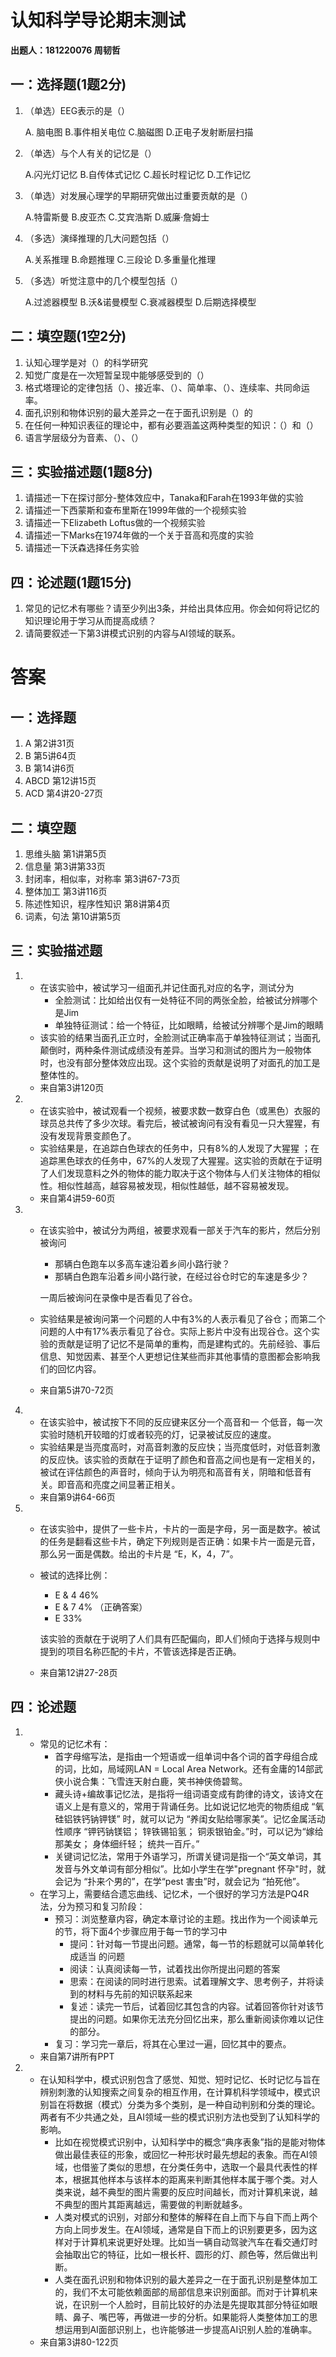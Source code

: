 # 认知科学导论期末测试

**出题人：181220076 周韧哲**

## 一：选择题(1题2分)

1. （单选）EEG表示的是（）   

   A. 脑电图      B.事件相关电位       C.脑磁图        D.正电子发射断层扫描

2. （单选）与个人有关的记忆是（）    

   A.闪光灯记忆   B.自传体式记忆    C.超长时程记忆   D.工作记忆

3. （单选）对发展心理学的早期研究做出过重要贡献的是（）  

   A.特雷斯曼  B.皮亚杰    C.艾宾浩斯   D.威廉·詹姆士

4. （多选）演绎推理的几大问题包括（） 

   A.关系推理    B.命题推理    C.三段论    D.多重量化推理

5. （多选）听觉注意中的几个模型包括（）  

   A.过滤器模型   B.沃&诺曼模型   C.衰减器模型   D.后期选择模型



## 二：填空题(1空2分)

1. 认知心理学是对（）的科学研究                  
2. 知觉广度是在一次短暂呈现中能够感受到的（）   
3. 格式塔理论的定律包括（）、接近率、（）、简单率、（）、连续率、共同命运率。   
4. 面孔识别和物体识别的最大差异之一在于面孔识别是（）的      
5. 在任何一种知识表征的理论中，都有必要涵盖这两种类型的知识：（）和（）  
6. 语言学层级分为音素、（）、（）  



## 三：实验描述题(1题8分)

1. 请描述一下在探讨部分-整体效应中，Tanaka和Farah在1993年做的实验
2. 请描述一下西蒙斯和查布里斯在1999年做的一个视频实验
3. 请描述一下Elizabeth Loftus做的一个视频实验
4. 请描述一下Marks在1974年做的一个关于音高和亮度的实验
5. 请描述一下沃森选择任务实验



## 四：论述题(1题15分)

1. 常见的记忆术有哪些？请至少列出3条，并给出具体应用。你会如何将记忆的知识理论用于学习从而提高成绩？
2. 请简要叙述一下第3讲模式识别的内容与AI领域的联系。



# 答案

## 一：选择题

1. A                                                         第2讲31页
2. B                                                         第5讲64页
3. B                                                         第14讲6页
4. ABCD                                                 第12讲15页
5. ACD                                                    第4讲20-27页

## 二：填空题

1. 思维头脑                                            第1讲第5页
2. 信息量                                                第3讲第33页
3. 封闭率，相似率，对称率                 第3讲67-73页
4. 整体加工                                            第3讲116页
5. 陈述性知识，程序性知识                 第8讲第4页
6. 词素，句法                                        第10讲第5页

## 三：实验描述题

1. + 在该实验中，被试学习一组面孔并记住面孔对应的名字，测试分为
     + 全脸测试：比如给出仅有一处特征不同的两张全脸，给被试分辨哪个是Jim
     + 单独特征测试：给一个特征，比如眼睛，给被试分辨哪个是Jim的眼睛
   + 该实验的结果当面孔正立时，全脸测试正确率高于单独特征测试；当面孔颠倒时，两种条件测试成绩没有差异。当学习和测试的图片为一般物体时，也没有部分整体效应出现。这个实验的贡献是说明了对面孔的加工是整体性的。
   + 来自第3讲120页

2. + 在该实验中，被试观看一个视频，被要求数一数穿白色（或黑色）衣服的球员总共传了多少次球。看完后，被试被询问有没有看见一只大猩猩，有没有发现背景变颜色了。
   + 实验结果是，在追踪白色球衣的任务中，只有8%的人发现了大猩猩 ；在追踪黑色球衣的任务中，67%的人发现了大猩猩。这实验的贡献在于证明了人们发现意料之外的物体的能力取决于这个物体与人们关注物体的相似性。相似性越高，越容易被发现，相似性越低，越不容易被发现。
   + 来自第4讲59-60页

3. + 在该实验中，被试分为两组，被要求观看一部关于汽车的影片，然后分别被询问

     + 那辆白色跑车以多高车速沿着乡间小路行驶？
     + 那辆白色跑车沿着乡间小路行驶，在经过谷仓时它的车速是多少？

     一周后被询问在录像中是否看见了谷仓。

   + 实验结果是被询问第一个问题的人中有3%的人表示看见了谷仓；而第二个问题的人中有17%表示看见了谷仓。实际上影片中没有出现谷仓。这个实验的贡献是证明了记忆不是简单的重构，而是建构式的。先前经验、事后信息、知觉因素、甚至个人更想记住某些而非其他事情的意图都会影响我们的回忆内容。

   + 来自第5讲70-72页

4. + 在该实验中，被试按下不同的反应键来区分一个高音和一 个低音，每一次实验时随机开较暗的灯或者较亮的灯，记录被试反应的速度。
   + 实验结果是当亮度高时，对高音刺激的反应快；当亮度低时，对低音刺激的反应快。该实验的贡献在于证明了颜色和音高之间也是有一定相关的，被试在评估颜色的声音时，倾向于认为明亮和高音有关，阴暗和低音有关。即音高和亮度之间显著正相关。
   + 来自第9讲64-66页

5. + 在该实验中，提供了一些卡片，卡片的一面是字母，另一面是数字。被试的任务是翻看这些卡片，确定下列规则是否正确：如果卡片一面是元音，那么另一面是偶数。给出的卡片是 “E，K，4，7”。

   + 被试的选择比例：

     + E & 4   46% 
     + E & 7 4%            （正确答案）
     + E   33% 

     该实验的贡献在于说明了人们具有匹配偏向，即人们倾向于选择与规则中提到的项目名称匹配的卡片，不管该选择是否正确。

   + 来自第12讲27-28页

## 四：论述题

1. + 常见的记忆术有：
     + 首字母缩写法，是指由一个短语或一组单词中各个词的首字母组合成的词，比如，局域网LAN = Local Area Network。还有金庸的14部武侠小说合集：飞雪连天射白鹿，笑书神侠倚碧鸳。
     + 藏头诗+编故事记忆法，是指将一组词语变成有韵律的诗文，该诗文在语义上是有意义的，常用于背诵任务。比如说记忆地壳的物质组成 “氧硅铝铁钙钠钾镁” 时，就可以记为 “养闺女贴给哪家美”。记忆金属活动性顺序 “钾钙钠镁铝； 锌铁锡铅氢； 铜汞银铂金。”时，可以记为“嫁给那美女； 身体细纤轻； 统共一百斤。”
     + 关键词记忆法，常用于外语学习，所谓关键词是指一个“英文单词，其发音与外文单词有部分相似”。比如小学生在学"pregnant 怀孕"时，就会记为 “扑来个男的”，在学“pest 害虫”时，就会记为 “拍死他”。
   + 在学习上，需要结合遗忘曲线、记忆术，一个很好的学习方法是PQ4R法，分为预习和复习阶段：
     + 预习：浏览整章内容，确定本章讨论的主题。找出作为一个阅读单元的节，将下面4个步骤应用于每一节的学习中
       + 提问：针对每一节提出问题。通常，每一节的标题就可以简单转化成适当 的问题
       + 阅读：认真阅读每一节，试着找出你所提出问题的答案
       + 思索：在阅读的同时进行思索。试着理解文字、思考例子，并将读到的材料与先前的知识联系起来
       + 复述：读完一节后，试着回忆其包含的内容。试着回答你针对该节提出的问题。如果你无法充分回忆出来，那么重新阅读你难以记住的部分。
     + 复习：学习完一章后，将其在心里过一遍，回忆其中的要点。
   + 来自第7讲所有PPT
2. + 在认知科学中，模式识别包含了感觉、知觉、短时记忆、长时记忆与旨在辨别刺激的认知搜索之间复杂的相互作用，在计算机科学领域中，模式识别旨在将数据（模式）分类为多个类别，是一种自动判别和分类的理论。两者有不少共通之处，且AI领域一些的模式识别方法也受到了认知科学的影响。
     + 比如在视觉模式识别中，认知科学中的概念“典序表象”指的是能对物体做出最佳表征的形象，或回忆一种形状时最先想起的表象。而在AI领域，也借鉴了类似的思想，在分类任务中，选取一个最具代表性的样本，根据其他样本与该样本的距离来判断其他样本属于哪个类。对人类来说，越不典型的图片需要的反应时间越长，而对计算机来说，越不典型的图片其距离越远，需要做的判断就越多。
     + 人类对模式的识别，对部分和整体的解释在自上而下与自下而上两个方向上同步发生。在AI领域，通常是自下而上的识别要更多，因为这样对于计算机来说更好处理。比如当一辆自动驾驶汽车在看交通灯时会抽取出它的特征，比如一根长杆、圆形的灯、颜色等，然后做出判断。
     + 人类在面孔识别和物体识别的最大差异之一在于面孔识别是整体加工的，我们不太可能依赖面部的局部信息来识别面部。而对于计算机来说，在识别一个人脸时，目前比较好的办法是先提取其部分特征如眼睛、鼻子、嘴巴等，再做进一步的分析。如果能将人类整体加工的思想运用到AI面部识别上，也许能够进一步提高AI识别人脸的准确率。
   + 来自第3讲80-122页

